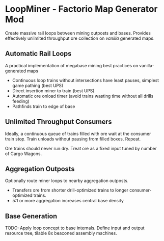 # LoopMiner - Factorio Map Generator Mod

Create massive rail loops between mining outposts and bases.
Provides effectively unlimited throughput ore collection
on _vanilla_ generated maps.

## Automatic Rail Loops

A practical implementation of megabase mining best practices on vanilla-generated maps

* Continuous loop trains without intersections have least pauses, simplest game pathing (best UPS)
* Direct insertion miner to train (best UPS)
* Automatic ore onload timer (avoid trains wasting time without all drills feeding)
* Pathfinds train to edge of base

## Unlimited Throughput Consumers

Ideally, a continuous queue of trains filled with ore wait at the consumer train stop.
Train unloads without pausing from filled boxes. 
Repeat.

Ore trains should never run dry. Treat ore as a fixed input tuned by number of Cargo Wagons.

## Aggregation Outposts

Optionally route miner loops to nearby aggregation outposts. 

* Transfers ore from shorter drill-optimized trains to longer consumer-optimized trains.
* 5:1 or more aggregation increases central base density 

## Base Generation

TODO: Apply loop concept to base internals. Define input and output resource tree, 
tilable 8x beaconed assembly machines. 

